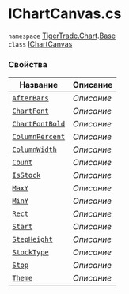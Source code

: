 
# IChartCanvas.cs
`namespace` [TigerTrade.Chart](../../TigerTrade.Chart.md).[Base](../../TigerTrade.Chart/Base.md)  
    `class` [IChartCanvas](../../IChartCanvas.cs.md)

### Свойства
| Название | Описание |
| --- | --- |
| [`AfterBars`](./Свойства/AfterBars.md) | *Описание* |
| [`ChartFont`](./Свойства/ChartFont.md) | *Описание* |
| [`ChartFontBold`](./Свойства/ChartFontBold.md) | *Описание* |
| [`ColumnPercent`](./Свойства/ColumnPercent.md) | *Описание* |
| [`ColumnWidth`](./Свойства/ColumnWidth.md) | *Описание* |
| [`Count`](./Свойства/Count.md) | *Описание* |
| [`IsStock`](./Свойства/IsStock.md) | *Описание* |
| [`MaxY`](./Свойства/MaxY.md) | *Описание* |
| [`MinY`](./Свойства/MinY.md) | *Описание* |
| [`Rect`](./Свойства/Rect.md) | *Описание* |
| [`Start`](./Свойства/Start.md) | *Описание* |
| [`StepHeight`](./Свойства/StepHeight.md) | *Описание* |
| [`StockType`](./Свойства/StockType.md) | *Описание* |
| [`Stop`](./Свойства/Stop.md) | *Описание* |
| [`Theme`](./Свойства/Theme.md) | *Описание* |
